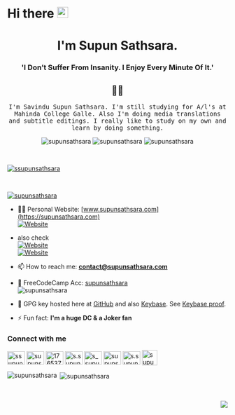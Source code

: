 # Hi there <img src="https://media.giphy.com/media/hvRJCLFzcasrR4ia7z/giphy.gif" width="25px">

<h1 align="center">I'm Supun Sathsara.</h1>
<h3 align="center"> 'I Don’t Suffer From Insanity. I Enjoy Every Minute Of It.'</h3>
<h2 align="center"> 👨‍💻 </h2>
<p align="center">
  <samp>I'm Savindu Supun Sathsara. I'm still studying for A/l's at Mahinda College Galle. Also I'm doing media translations and subtitle editings. I really like to study on my own and learn by doing something.
  </samp>
  <br>

<p align="center">
  <img src="https://img.shields.io/github/followers/supunsathsara?style=social" alt="supunsathsara" />
  <img src="https://komarev.com/ghpvc/?username=supunsathsara&label=Profile%20views&color=0e75b6&style=flat" alt="supunsathsara" />
  <img src="https://img.shields.io/badge/since-2022.01.24-lightgrey?style=plastic" alt="supunsathsara" />
</p>
<br>
<p align="left"> <a href="https://twitter.com/ssupunsathsara" target="blank"><img src="https://img.shields.io/twitter/follow/ssupunsathsara?logo=twitter&style=for-the-badge" alt="ssupunsathsara" /></a> </p>
<br>
<p align="left"> <a href="https://github.com/ryo-ma/github-profile-trophy"><img src="https://github-profile-trophy.vercel.app/?username=supunsathsara" alt="supunsathsara" /></a> </p>

- 👨‍💻 Personal Website: [www.supunsathsara.com](https://supunsathsara.com) </br>
   [![Website](https://img.shields.io/website?label=supunsathsara.com&url=https%3A%2F%2Fsupunsathsara.github.io)](https://supunsathsara.com)
- also check 
  <br>[![Website](https://img.shields.io/website?label=supunsathsara.github.io&url=https%3A%2F%2Fsupunsathsara.github.io)](https://supunsathsara.github.io)
  <br>[![Website](https://img.shields.io/website?label=supunsathsara.bio.link&url=https%3A%2F%2Fsupunsathsara.bio.link)](https://supunsathsara.bio.link)

- 📫 How to reach me: **contact@supunsathsara.com**
- 🌟 FreeCodeCamp Acc: [supunsathsara](https://www.freecodecamp.org/supunsathsara) <br>
      <img src="https://img.shields.io/freecodecamp/points/supunsathsara?style=for-the-badge" alt="supunsathsara" />

- 🔑 GPG key hosted here at [GitHub](https://github.com/supunsathsara.gpg) and also [Keybase](https://keybase.io/supunsathsara/pgp_keys.asc). See [Keybase proof](https://gist.github.com/supunsathsara/e990194ee5cd8ddd116d06d6d63b0f1d).

- ⚡ Fun fact: **I'm a huge DC & a Joker fan**

<h3 align="left">Connect with me</h3>
<p align="left">
<a href="https://twitter.com/ssupunsathsara" target="blank"><img align="center" src="https://raw.githubusercontent.com/rahuldkjain/github-profile-readme-generator/master/src/images/icons/Social/twitter.svg" alt="ssupunsathsara" height="30" width="40" /></a>
<a href="https://linkedin.com/in/supunsathsara" target="blank"><img align="center" src="https://raw.githubusercontent.com/rahuldkjain/github-profile-readme-generator/master/src/images/icons/Social/linked-in-alt.svg" alt="supunsathsara" height="30" width="40" /></a>
<a href="https://stackoverflow.com/users/17653777" target="blank"><img align="center" src="https://raw.githubusercontent.com/rahuldkjain/github-profile-readme-generator/master/src/images/icons/Social/stack-overflow.svg" alt="17653777" height="30" width="40" /></a>
<a href="https://fb.com/s.supun.sathsara" target="blank"><img align="center" src="https://raw.githubusercontent.com/rahuldkjain/github-profile-readme-generator/master/src/images/icons/Social/facebook.svg" alt="s.supun.sathsara" height="30" width="40" /></a>
<a href="https://instagram.com/s_supun_sathsara" target="blank"><img align="center" src="https://raw.githubusercontent.com/rahuldkjain/github-profile-readme-generator/master/src/images/icons/Social/instagram.svg" alt="s_supun_sathsara" height="30" width="40" /></a>
<a href="https://github.com/supunsathsara" target="blank"><img align="center" src="https://raw.githubusercontent.com/rahuldkjain/github-profile-readme-generator/master/src/images/icons/Social/github.svg" alt="supunsathsara" height="30" width="40" /></a>
<a href="https://m.me/s.supun.sathsara" target="blank"><img align="center" src="https://raw.githubusercontent.com/rahuldkjain/github-profile-readme-generator/master/src/images/icons/Social/messenger.svg" alt="s.supun.sathsara" height="30" width="40" /></a>
<a href="https://t.me/supun_sathsara" target="blank"><img align="center" src="https://img.icons8.com/color/50/000000/telegram-app--v1.png" alt="supun_sathsara" height="35" width="35" /></a>
</p>

<p><img align="left" src="https://github-readme-stats.vercel.app/api/top-langs?username=supunsathsara&show_icons=true&locale=en&layout=compact" alt="supunsathsara" /></p>

<p>&nbsp;<img align="center" src="https://github-readme-stats.vercel.app/api?username=supunsathsara&show_icons=true&locale=en" alt="supunsathsara" /></p>
<br>

<br>
<img align="right" src="https://img.shields.io/github/last-commit/supunsathsara/supunsathsara?style=plastic" />
